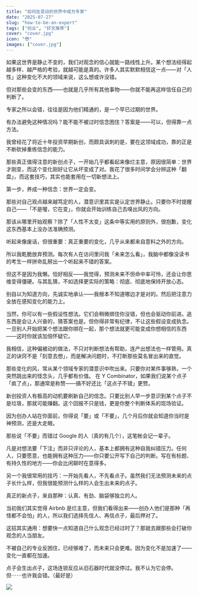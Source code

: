 ```yaml
---
title: "如何在变动的世界中成为专家"
date: "2025-07-27"
slug: "how-to-be-an-expert"
tags: ["创业", "好文推荐"]
cover: "cover.jpg"
icon: "😎"
images: ["cover.jpg"]
---
```

如果这世界是静止不变的，我们对观念的信心就能一路线性上升。某个想法经得起越多样、越严格的考验，就越可能是真的。许多人其实默默相信这一点——对「人性」这种变化不大的领域来说，这么想或许没错。



但对那些会变的东西——也就是几乎所有其他事物——你就不能再这样信任自己的判断了。



专家之所以会错，往往是因为他们精通的，是一个早已过期的世界。



有办法避免这种情况吗？能不能不被过时信念困住？答案是——可以，但得靠一点方法。



我曾经花了将近十年投资早期新创，而颇具讽刺的是，要在这领域成功，靠的正是不断砍掉重练信念的能力。



那些真正值得注意的新创点子，一开始几乎都看起来像烂主意，原因很简单：世界才刚变，而这个变化刚好让它从坏变成了对。我花了很多时间学会分辨这种「翻盘」，而这套技巧，其实也能套用在一切新想法上。



第一步，养成一种信念：世界一定会变。



那些对自己观点越来越笃定的人，潜意识里其实是认定世界静止。只要你不时提醒自己——「不是喔，它在变」，你就会开始训练自己去嗅出风的方向。



那该从哪里开始观察？除了「人性不太变」这条中等实用的原则外，很抱歉，变化这东西基本上没办法准确预测。



听起来像废话，但很重要：真正重要的变化，几乎从来都来自意料之外的方向。



所以我乾脆放弃预测。每次有人在访问里问我「未来怎么看」，我脑中都像没读书的考生一样拼命乱掰出一个听起来不错的答案。



但这不是因为我懒。恰好相反——我觉得，预测未来不但命中率可怜，还会让你思维变得僵硬。与其乱猜，不如选择更实际的策略：彻底、彻底地保持开放心态。



别自以为知道方向，先诚实地承认——我根本不知道哪边才是对的。然后把注意力全放在感知变化的能力上。



当然，你可以有一些假设性想法。它们会稍微绑住你没错，但也会驱动你前进。追东西是会让人兴奋的，猜答案也是。但你得非常有纪律，不让这些假设变成执念。
一旦别人开始把某个想法跟你绑在一起，那个想法就更可能变成你想相信的东西——这时你就该加倍怀疑它。



我相信，这种偏被动的做法，不只对判断想法有帮助，连产出想法也一样管用。真正的诀窍不是「刻意去想」，而是解决问题时，不打断那些莫名冒出来的直觉。



那些变化的风，常从某个领域专家的潜意识中吹出来。只要你对某件事够熟，一个突然跳出来的怪念头，几乎都有价值。
在 Y Combinator，如果我们说某个点子「疯了点」，那通常是称赞——搞不好还比「这点子不错」更赞。



新创投资人有极高的动机要刷新自己的信念。只要比别人早一步意识到某个点子不是垃圾，那就可能赚翻。这个回报不只是钱，更是你整个判断体系的现场验证。



因为创办人站在你面前，你得说「要」或「不要」，几个月后你就会知道你当时是神预测，还是大走眼。



那些说「不要」而错过 Google 的人（真的有几个），这笔帐会记一辈子。



凡是对想法要「下注」而非只评论的人，基本上都拥有这种自我纠错压力。任何人，只要愿意，也能拥有这种压力——你只要公开写下自己的判断。写在有标题、有持久性的地方——你会比闲聊时在意得多。



另一个我很常用的技巧：一开始先看人，不先看点子。虽然我们无法预测未来的点子长什么样，但我很能预测什么样的人会生出未来的点子。



真正的新点子，来自那种：认真、有劲、脑袋够独立的人。



当初我们其实觉得 Airbnb 是烂主意，但我们看得出来——创办人他们是那种「再怪都不会怕」的人，所以我们选择先信人、再信点子，最后押对了。



这招其实通用：想要快一点知道自己什么观念已经过时了？那就去跟那些会打破你观念的人当朋友。



不被自己的专业反困住，已经够难了，而未来只会更难。因为变化不是加速了——变化一直都在加速。



点子会生出点子，这场连锁反应从旧石器时代就没停过。我不认为它会停。
但⋯⋯也许我会错。（最好是）




![](https://prod-files-secure.s3.us-west-2.amazonaws.com/112d0858-5090-4d34-a606-b75eb8d65fd2/46476355-9cf3-4e99-9b7a-3531bc426380/1000202064.png?X-Amz-Algorithm=AWS4-HMAC-SHA256&X-Amz-Content-Sha256=UNSIGNED-PAYLOAD&X-Amz-Credential=ASIAZI2LB466RWS2T4WY%2F20251009%2Fus-west-2%2Fs3%2Faws4_request&X-Amz-Date=20251009T224337Z&X-Amz-Expires=3600&X-Amz-Security-Token=IQoJb3JpZ2luX2VjEEYaCXVzLXdlc3QtMiJHMEUCIQDNMzns9alXhvIbVm4enhGDsMKQyFmCrwd%2BbWMQs5O5GQIge%2FpYfu2yT31yvJHBg9DFZbY4m9ou96kkvT3oNjkH3lUqiAQI3%2F%2F%2F%2F%2F%2F%2F%2F%2F%2F%2FARAAGgw2Mzc0MjMxODM4MDUiDGpRKadXo9OwtP%2BCRircAyHglOGlgO3NyrTaE4PLrcBPgMIYfLiyUojJyLskcM8hTMFz%2F%2BoNcwwho95i39MZu1bNY7IA3sTnonnT5Lzvik7zJPY%2B%2F6KJFJz6Q1hjjvwkUT3%2Bow3zWx1W2RXLvhhbMMWdaC%2BJONR1skuS13NhSfhbe68PxK6ApIgjIF67C%2FZ4yq%2Fjs4pbXyo7Ra6QRAxuBMjvX%2BphsuvF58euqWOZOdyDvfiF23zXQgrgplvVL4eoJKa3cs4TJII9OcI37hAPgJcT9t78H%2FsBPZEMe%2BSMBTXJ4zWhwxeNGm2EG7zVLO8eqjmLKdKgj%2BXTNWyB9mNG1pT%2FStYpv7VFrXTLvUy%2Fwl9UJHKNXyzc3f%2BUM6eJK28YjIETeWCzqWQr6J2waoIvaqE3h3SEVD8g%2BObpK%2BlZKu%2BqTlhqKBv5cPAFLgE5Exx9RxTwZlVmZYwJKQtNATx%2FpPnKwMIfs4wk%2FUWV5yH4t13aPqpOMfIxjElwCAO2s4FadWz%2B1Swic3vuee%2FafCuAYbWG0rl31J8ejPHo2tyj4E6w2%2ByUNzgHK0vwwP6O%2Fg9YlXNA45XwJR7ZyCF0L0XSxxVN7zskU%2BZQq69eQEU2HglLmKVl%2Bor16ILioqEc%2FeFEKZvN7WR8hWWJsbB2MN7koMcGOqUB7KS3KSdU3U2ONL962%2FqTuRtMir1ha%2F4h1QXSGz6R6pZ8A%2F60VX7GJvsdSultMAyDxkzPm25oFFKIzwZTXB30gqJ6wZ6XIgs7c8dsYvacv0Ob4zop4VjqrWIbTd4TdrHom%2FiXODy2EghcaZhMM9a%2BIiOVtyj%2FZYs8%2BV%2F5rEbisKAbPwvCRdRB0ma0HSkz6gXpDn%2FsFQgsY%2BAQJktTInezxwZ2EOKO&X-Amz-Signature=1894a5c3871ac411841c881e49d3866ab634b3485d3a514b2c126c554f8429af&X-Amz-SignedHeaders=host&x-amz-checksum-mode=ENABLED&x-id=GetObject)


